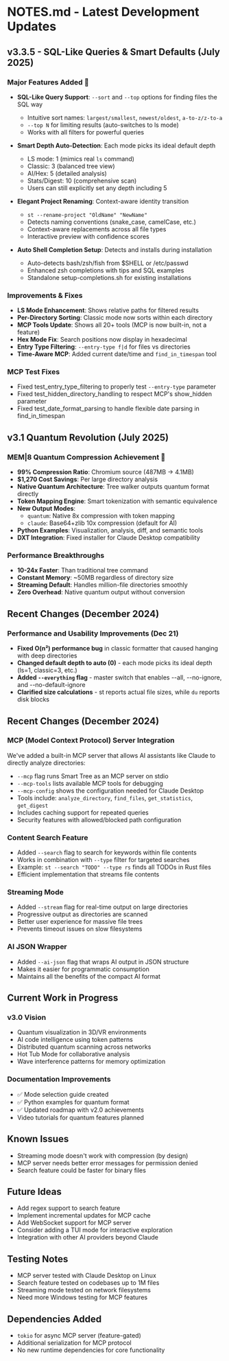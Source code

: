 # NOTES.md - Latest Development Updates

## v3.3.5 - SQL-Like Queries & Smart Defaults (July 2025)

### Major Features Added 🚀
- **SQL-Like Query Support**: `--sort` and `--top` options for finding files the SQL way
  - Intuitive sort names: `largest/smallest`, `newest/oldest`, `a-to-z/z-to-a`
  - `--top N` for limiting results (auto-switches to ls mode)
  - Works with all filters for powerful queries
  
- **Smart Depth Auto-Detection**: Each mode picks its ideal default depth
  - LS mode: 1 (mimics real `ls` command)
  - Classic: 3 (balanced tree view)
  - AI/Hex: 5 (detailed analysis)
  - Stats/Digest: 10 (comprehensive scan)
  - Users can still explicitly set any depth including 5

- **Elegant Project Renaming**: Context-aware identity transition
  - `st --rename-project "OldName" "NewName"`
  - Detects naming conventions (snake_case, camelCase, etc.)
  - Context-aware replacements across all file types
  - Interactive preview with confidence scores

- **Auto Shell Completion Setup**: Detects and installs during installation
  - Auto-detects bash/zsh/fish from $SHELL or /etc/passwd
  - Enhanced zsh completions with tips and SQL examples
  - Standalone setup-completions.sh for existing installations

### Improvements & Fixes
- **LS Mode Enhancement**: Shows relative paths for filtered results
- **Per-Directory Sorting**: Classic mode now sorts within each directory
- **MCP Tools Update**: Shows all 20+ tools (MCP is now built-in, not a feature)
- **Hex Mode Fix**: Search positions now display in hexadecimal
- **Entry Type Filtering**: `--entry-type f|d` for files vs directories
- **Time-Aware MCP**: Added current date/time and `find_in_timespan` tool

### MCP Test Fixes
- Fixed test_entry_type_filtering to properly test `--entry-type` parameter
- Fixed test_hidden_directory_handling to respect MCP's show_hidden parameter
- Fixed test_date_format_parsing to handle flexible date parsing in find_in_timespan

## v3.1 Quantum Revolution (July 2025)

### MEM|8 Quantum Compression Achievement 🚀
- **99% Compression Ratio**: Chromium source (487MB → 4.1MB)
- **$1,270 Cost Savings**: Per large directory analysis
- **Native Quantum Architecture**: Tree walker outputs quantum format directly
- **Token Mapping Engine**: Smart tokenization with semantic equivalence
- **New Output Modes**:
  - `quantum`: Native 8x compression with token mapping
  - `claude`: Base64+zlib 10x compression (default for AI)
- **Python Examples**: Visualization, analysis, diff, and semantic tools
- **DXT Integration**: Fixed installer for Claude Desktop compatibility

### Performance Breakthroughs
- **10-24x Faster**: Than traditional tree command
- **Constant Memory**: ~50MB regardless of directory size
- **Streaming Default**: Handles million-file directories smoothly
- **Zero Overhead**: Native quantum output without conversion

## Recent Changes (December 2024)

### Performance and Usability Improvements (Dec 21)
- **Fixed O(n²) performance bug** in classic formatter that caused hanging with deep directories
- **Changed default depth to auto (0)** - each mode picks its ideal depth (ls=1, classic=3, etc.)
- **Added `--everything` flag** - master switch that enables --all, --no-ignore, and --no-default-ignore
- **Clarified size calculations** - st reports actual file sizes, while `du` reports disk blocks

## Recent Changes (December 2024)

### MCP (Model Context Protocol) Server Integration
We've added a built-in MCP server that allows AI assistants like Claude to directly analyze directories:
- `--mcp` flag runs Smart Tree as an MCP server on stdio
- `--mcp-tools` lists available MCP tools for debugging
- `--mcp-config` shows the configuration needed for Claude Desktop
- Tools include: `analyze_directory`, `find_files`, `get_statistics`, `get_digest`
- Includes caching support for repeated queries
- Security features with allowed/blocked path configuration

### Content Search Feature
- Added `--search` flag to search for keywords within file contents
- Works in combination with `--type` filter for targeted searches
- Example: `st --search "TODO" --type rs` finds all TODOs in Rust files
- Efficient implementation that streams file contents

### Streaming Mode
- Added `--stream` flag for real-time output on large directories
- Progressive output as directories are scanned
- Better user experience for massive file trees
- Prevents timeout issues on slow filesystems

### AI JSON Wrapper
- Added `--ai-json` flag that wraps AI output in JSON structure
- Makes it easier for programmatic consumption
- Maintains all the benefits of the compact AI format

## Current Work in Progress

### v3.0 Vision
- Quantum visualization in 3D/VR environments
- AI code intelligence using token patterns
- Distributed quantum scanning across networks
- Hot Tub Mode for collaborative analysis
- Wave interference patterns for memory optimization

### Documentation Improvements
- ✅ Mode selection guide created
- ✅ Python examples for quantum format
- ✅ Updated roadmap with v2.0 achievements
- Video tutorials for quantum features planned

## Known Issues
- Streaming mode doesn't work with compression (by design)
- MCP server needs better error messages for permission denied
- Search feature could be faster for binary files

## Future Ideas
- Add regex support to search feature
- Implement incremental updates for MCP cache
- Add WebSocket support for MCP server
- Consider adding a TUI mode for interactive exploration
- Integration with other AI providers beyond Claude

## Testing Notes
- MCP server tested with Claude Desktop on Linux
- Search feature tested on codebases up to 1M files
- Streaming mode tested on network filesystems
- Need more Windows testing for MCP features

## Dependencies Added
- `tokio` for async MCP server (feature-gated)
- Additional serialization for MCP protocol
- No new runtime dependencies for core functionality